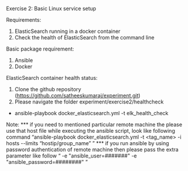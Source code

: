 Exercise 2: Basic Linux service setup


Requirements: 

1. ElasticSearch running in a docker container
2. Check the health of ElasticSearch from the command line

Basic package requirement:
1. Ansible
2. Docker

ElasticSearch container health status:
1. Clone the github repository (https://github.com/satheeskumaraj/experiment.git)
2. Please navigate the folder experiment/exercise2/healthcheck
* ansible-playbook docker_elasticsearch.yml -t elk_health_check


Note: *** if you need to mentioned particular remote machine the please use that host file while executing the ansible script, look like following command “ansible-playbook docker_elasticsearch.yml -t <tag_name> -i hosts --limits “hostip/group_name” ”
         *** if you run ansible by using password authentication of remote machine then please pass the extra parameter like follow “ -e "ansible_user=#######" -e "ansible_password=########" ”